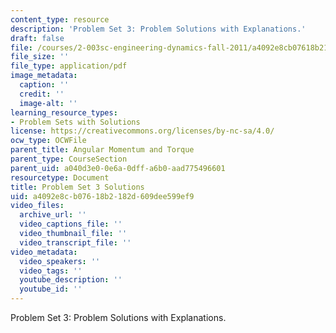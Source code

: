 ```yaml
---
content_type: resource
description: 'Problem Set 3: Problem Solutions with Explanations.'
draft: false
file: /courses/2-003sc-engineering-dynamics-fall-2011/a4092e8cb07618b2182d609dee599ef9_MIT2_003SCF11_pset3_sol.pdf
file_size: ''
file_type: application/pdf
image_metadata:
  caption: ''
  credit: ''
  image-alt: ''
learning_resource_types:
- Problem Sets with Solutions
license: https://creativecommons.org/licenses/by-nc-sa/4.0/
ocw_type: OCWFile
parent_title: Angular Momentum and Torque
parent_type: CourseSection
parent_uid: a040d3e0-0e6a-0dff-a6b0-aad775496601
resourcetype: Document
title: Problem Set 3 Solutions
uid: a4092e8c-b076-18b2-182d-609dee599ef9
video_files:
  archive_url: ''
  video_captions_file: ''
  video_thumbnail_file: ''
  video_transcript_file: ''
video_metadata:
  video_speakers: ''
  video_tags: ''
  youtube_description: ''
  youtube_id: ''
---
```

Problem Set 3: Problem Solutions with Explanations.